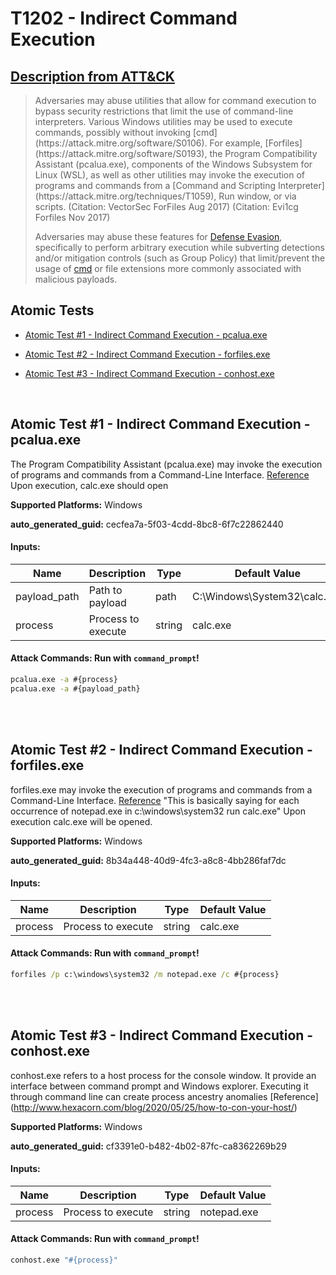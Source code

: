 # T1202 - Indirect Command Execution
## [Description from ATT&CK](https://attack.mitre.org/techniques/T1202)
<blockquote>Adversaries may abuse utilities that allow for command execution to bypass security restrictions that limit the use of command-line interpreters. Various Windows utilities may be used to execute commands, possibly without invoking [cmd](https://attack.mitre.org/software/S0106). For example, [Forfiles](https://attack.mitre.org/software/S0193), the Program Compatibility Assistant (pcalua.exe), components of the Windows Subsystem for Linux (WSL), as well as other utilities may invoke the execution of programs and commands from a [Command and Scripting Interpreter](https://attack.mitre.org/techniques/T1059), Run window, or via scripts. (Citation: VectorSec ForFiles Aug 2017) (Citation: Evi1cg Forfiles Nov 2017)

Adversaries may abuse these features for [Defense Evasion](https://attack.mitre.org/tactics/TA0005), specifically to perform arbitrary execution while subverting detections and/or mitigation controls (such as Group Policy) that limit/prevent the usage of [cmd](https://attack.mitre.org/software/S0106) or file extensions more commonly associated with malicious payloads.</blockquote>

## Atomic Tests

- [Atomic Test #1 - Indirect Command Execution - pcalua.exe](#atomic-test-1---indirect-command-execution---pcaluaexe)

- [Atomic Test #2 - Indirect Command Execution - forfiles.exe](#atomic-test-2---indirect-command-execution---forfilesexe)

- [Atomic Test #3 - Indirect Command Execution - conhost.exe](#atomic-test-3---indirect-command-execution---conhostexe)


<br/>

## Atomic Test #1 - Indirect Command Execution - pcalua.exe
The Program Compatibility Assistant (pcalua.exe) may invoke the execution of programs and commands from a Command-Line Interface.
[Reference](https://twitter.com/KyleHanslovan/status/912659279806640128)
Upon execution, calc.exe should open

**Supported Platforms:** Windows


**auto_generated_guid:** cecfea7a-5f03-4cdd-8bc8-6f7c22862440





#### Inputs:
| Name | Description | Type | Default Value |
|------|-------------|------|---------------|
| payload_path | Path to payload | path | C:&#92;Windows&#92;System32&#92;calc.exe|
| process | Process to execute | string | calc.exe|


#### Attack Commands: Run with `command_prompt`! 


```cmd
pcalua.exe -a #{process}
pcalua.exe -a #{payload_path}
```






<br/>
<br/>

## Atomic Test #2 - Indirect Command Execution - forfiles.exe
forfiles.exe may invoke the execution of programs and commands from a Command-Line Interface.
[Reference](https://github.com/LOLBAS-Project/LOLBAS/blob/master/yml/OSBinaries/Forfiles.yml)
"This is basically saying for each occurrence of notepad.exe in c:\windows\system32 run calc.exe"
Upon execution calc.exe will be opened.

**Supported Platforms:** Windows


**auto_generated_guid:** 8b34a448-40d9-4fc3-a8c8-4bb286faf7dc





#### Inputs:
| Name | Description | Type | Default Value |
|------|-------------|------|---------------|
| process | Process to execute | string | calc.exe|


#### Attack Commands: Run with `command_prompt`! 


```cmd
forfiles /p c:\windows\system32 /m notepad.exe /c #{process}
```






<br/>
<br/>

## Atomic Test #3 - Indirect Command Execution - conhost.exe
conhost.exe refers to a host process for the console window. It provide an interface between command prompt and Windows explorer.
Executing it through command line can create process ancestry anomalies
[Reference] (http://www.hexacorn.com/blog/2020/05/25/how-to-con-your-host/)

**Supported Platforms:** Windows


**auto_generated_guid:** cf3391e0-b482-4b02-87fc-ca8362269b29





#### Inputs:
| Name | Description | Type | Default Value |
|------|-------------|------|---------------|
| process | Process to execute | string | notepad.exe|


#### Attack Commands: Run with `command_prompt`! 


```cmd
conhost.exe "#{process}"
```






<br/>

